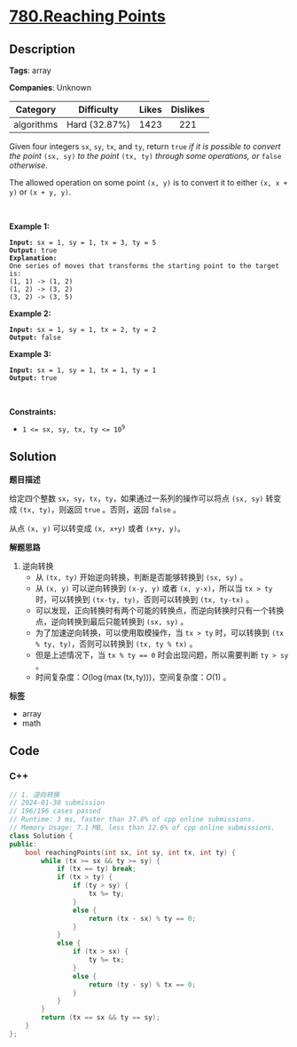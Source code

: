 # [780.Reaching Points](https://leetcode.com/problems/reaching-points/description/)

## Description

**Tags**: array

**Companies**: Unknown

|  Category  |  Difficulty   | Likes | Dislikes |
| :--------: | :-----------: | :---: | :------: |
| algorithms | Hard (32.87%) | 1423  |   221    |

<p>Given four integers <code>sx</code>, <code>sy</code>, <code>tx</code>, and <code>ty</code>, return <code>true</code><em> if it is possible to convert the point </em><code>(sx, sy)</code><em> to the point </em><code>(tx, ty)</code> <em>through some operations</em><em>, or </em><code>false</code><em> otherwise</em>.</p>
<p>The allowed operation on some point <code>(x, y)</code> is to convert it to either <code>(x, x + y)</code> or <code>(x + y, y)</code>.</p>
<p>&nbsp;</p>
<p><strong class="example">Example 1:</strong></p>
<pre><code><strong>Input:</strong> sx = 1, sy = 1, tx = 3, ty = 5
<strong>Output:</strong> true
<strong>Explanation:</strong>
One series of moves that transforms the starting point to the target is:
(1, 1) -&gt; (1, 2)
(1, 2) -&gt; (3, 2)
(3, 2) -&gt; (3, 5)</code></pre>
<p><strong class="example">Example 2:</strong></p>
<pre><code><strong>Input:</strong> sx = 1, sy = 1, tx = 2, ty = 2
<strong>Output:</strong> false</code></pre>
<p><strong class="example">Example 3:</strong></p>
<pre><code><strong>Input:</strong> sx = 1, sy = 1, tx = 1, ty = 1
<strong>Output:</strong> true</code></pre>
<p>&nbsp;</p>
<p><strong>Constraints:</strong></p>
<ul>
  <li><code>1 &lt;= sx, sy, tx, ty &lt;= 10<sup>9</sup></code></li>
</ul>

## Solution

**题目描述**

给定四个整数 `sx`，`sy`，`tx`，`ty`，如果通过一系列的操作可以将点 `(sx, sy)` 转变成 `(tx, ty)`，则返回 `true` 。否则，返回 `false` 。

从点 `(x, y)` 可以转变成 `(x, x+y)`  或者 `(x+y, y)`。

**解题思路**

1. 逆向转换
   - 从 `(tx, ty)` 开始逆向转换，判断是否能够转换到 `(sx, sy)` 。
   - 从 `(x, y)` 可以逆向转换到 `(x-y, y)` 或者 `(x, y-x)`，所以当 `tx > ty` 时，可以转换到 `(tx-ty, ty)`，否则可以转换到 `(tx, ty-tx)` 。
   - 可以发现，正向转换时有两个可能的转换点，而逆向转换时只有一个转换点，逆向转换到最后只能转换到 `(sx, sy)` 。
   - 为了加速逆向转换，可以使用取模操作，当 `tx > ty` 时，可以转换到 `(tx % ty, ty)`，否则可以转换到 `(tx, ty % tx)` 。
   - 但是上述情况下，当 `tx % ty == 0` 时会出现问题，所以需要判断 `ty > sy` 。
   - 时间复杂度：$O(\log(\max(\text{tx}, \text{ty})))$，空间复杂度：$O(1)$ 。

**标签**

- array
- math

<!-- code start -->
## Code

### C++

```cpp
// 1. 逆向转换
// 2024-01-30 submission
// 196/196 cases passed
// Runtime: 3 ms, faster than 37.8% of cpp online submissions.
// Memory Usage: 7.1 MB, less than 12.6% of cpp online submissions.
class Solution {
public:
    bool reachingPoints(int sx, int sy, int tx, int ty) {
        while (tx >= sx && ty >= sy) {
            if (tx == ty) break;
            if (tx > ty) {
                if (ty > sy) {
                    tx %= ty;
                }
                else {
                    return (tx - sx) % ty == 0;
                }
            }
            else {
                if (tx > sx) {
                    ty %= tx;
                }
                else {
                    return (ty - sy) % tx == 0;
                }
            }
        }
        return (tx == sx && ty == sy);
    }
};
```

<!-- code end -->
